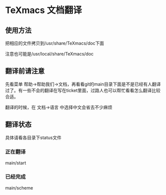 # TeXmacs 文档翻译
## 使用方法
把相应的文件拷贝到/usr/share/TeXmacs/doc下面

注意也可能是/usr/local/share/TeXmacs/doc

## 翻译前请注意
先看菜单 帮助->帮助我们->文档，再看看git的main目录下面是不是已经有人翻译过了。有一些不会的翻译在写在ticket里面，过路人也可以帮忙看看怎么翻译比较合适。

翻译的时候，在 文档->语言 中选择中文会省去不少麻烦

## 翻译状态
具体请看各目录下status文件

### 正在翻译
main/start

### 已经完成
main/scheme
